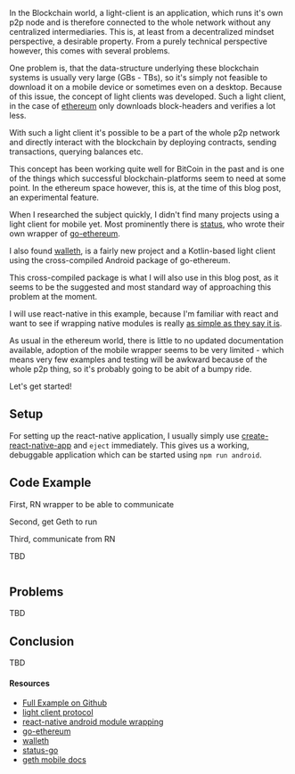 In the Blockchain world, a light-client is an application, which runs it's own p2p node and is therefore connected to the whole network without any centralized intermediaries. This is, at least from a decentralized mindset perspective, a desirable property. From a purely technical perspective however, this comes with several problems.

One problem is, that the data-structure underlying these blockchain systems is usually very large (GBs - TBs), so it's simply not feasible to download it on a mobile device or sometimes even on a desktop. Because of this issue, the concept of light clients was developed. Such a light client, in the case of [ethereum](https://github.com/ethereum/wiki/wiki/Light-client-protocol) only downloads block-headers and verifies a lot less.

With such a light client it's possible to be a part of the whole p2p network and directly interact with the blockchain by deploying contracts, sending transactions, querying balances etc.

This concept has been working quite well for BitCoin in the past and is one of the things which successful blockchain-platforms seem to need at some point. In the ethereum space however, this is, at the time of this blog post, an experimental feature.

When I researched the subject quickly, I didn't find many projects using a light client for mobile yet. Most prominently there is [status](https://status.io/), who wrote their own wrapper of [go-ethereum](https://github.com/ethereum/go-ethereum).

I also found [walleth](https://github.com/walleth/walleth), is a fairly new project and a Kotlin-based light client using the cross-compiled Android package of go-ethereum.

This cross-compiled package is what I will also use in this blog post, as it seems to be the suggested and most standard way of approaching this problem at the moment. 

I will use react-native in this example, because I'm familiar with react and want to see if wrapping native modules is really [as simple as they say it is](https://facebook.github.io/react-native/docs/native-modules-android.html).

As usual in the ethereum world, there is little to no updated documentation available, adoption of the mobile wrapper seems to be very limited - which means very few examples and testing will be awkward because of the whole p2p thing, so it's probably going to be abit of a bumpy ride.

Let's get started!

## Setup

For setting up the react-native application, I usually simply use [create-react-native-app](https://github.com/react-community/create-react-native-app) and `eject` immediately. This gives us a working, debuggable application which can be started using `npm run android`.

## Code Example 

First, RN wrapper to be able to communicate

Second, get Geth to run

Third, communicate from RN

TBD

```javascript
```

## Problems

TBD

## Conclusion

TBD

#### Resources

* [Full Example on Github](https://github.com/zupzup/react-native-ethereum)
* [light client protocol](https://github.com/ethereum/wiki/wiki/Light-client-protocol)
* [react-native android module wrapping](https://facebook.github.io/react-native/docs/native-modules-android.html)
* [go-ethereum](https://github.com/ethereum/go-ethereum)
* [walleth](https://github.com/walleth/walleth)
* [status-go](https://github.com/status-im/status-go)
* [geth mobile docs](https://github.com/ethereum/go-ethereum/wiki/Mobile:-Introduction)

